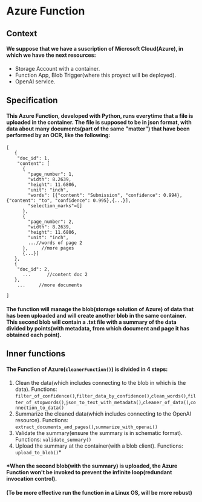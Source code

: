 # Azure Function

## Context

#### We suppose that we have a suscription of Microsoft Cloud(Azure), in which we have the next resources:
- Storage Account with a container.
- Function App, Blob Trigger(where this proyect will be deployed).
- OpenAI service.

## Specification

#### This Azure Function, developed with Python, runs everytime that a file is uploaded in the container. The file is supposed to be in json format, with data about many documents(part of the same "matter") that have been performed by an OCR, like the following: 
```
[
   {
    "doc_id": 1,
    "content": [
      {
        "page_number": 1,
        "width": 8.2639,
        "height": 11.6806,
        "unit": "inch",
        "words": [{"content": "Submission", "confidence": 0.994},{"content": "to", "confidence": 0.995},{...}],
        "selection_marks"=[]
      },
      {
        "page_number": 2,
        "width": 8.2639,
        "height": 11.6806,
        "unit": "inch",
        ...//words of page 2
      },     //more pages
      {...}]
   },
   {
    "doc_id": 2,
      ...      //content doc 2
   },
    ...     //more documents
 
]
```

#### The function will manage the blob(storage solution of Azure) of data that has been uploaded and will create another blob in the same container. This second blob will contain a .txt file with a summary of the data divided by points(with metadata, from which document and page it has obtained each point).

## Inner functions

#### The Function of Azure(`cleanerFunction()`) is divided in 4 steps: 

  1. Clean the data(which includes connecting to the blob in which is the data). Functions:
`filter_of_confidence()`,`filter_data_by_confidence()`,`clean_words()`,`filter_of_stopwords()`,`json_to_text_with_metadata()`,`cleaner_of_data()`,`connection_to_data()`    
  2. Summarize the cleaned data(which includes connecting to the OpenAI resource). Functions:
     `extract_documents_and_pages()`,`summarize_with_openai()`
  3. Validate the summary(ensure the summary is in schematic format). Functions:
     `validate_summary()`
  4. Upload the summary at the container(with a blob client). Functions:
      `upload_to_blob()`*
#### *When the second blob(with the summary) is uploaded, the Azure Function won't be invoked to prevent the infinite loop(redundant invocation control).
#### (To be more effective run the function in a Linux OS, will be more robust)

    
      
        
        
          
  

